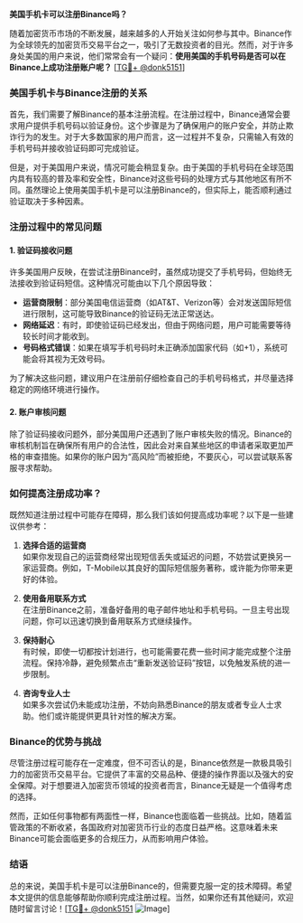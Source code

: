 **美国手机卡可以注册Binance吗？**

随着加密货币市场的不断发展，越来越多的人开始关注如何参与其中。Binance作为全球领先的加密货币交易平台之一，吸引了无数投资者的目光。然而，对于许多身处美国的用户来说，他们常常会有一个疑问：**使用美国的手机号码是否可以在Binance上成功注册账户呢？** [[TG💪+ @donk5151](https://t.me/s/donk5151)]

### 美国手机卡与Binance注册的关系

首先，我们需要了解Binance的基本注册流程。在注册过程中，Binance通常会要求用户提供手机号码以验证身份。这个步骤是为了确保用户的账户安全，并防止欺诈行为的发生。对于大多数国家的用户而言，这一过程并不复杂，只需输入有效的手机号码并接收验证码即可完成验证。

但是，对于美国用户来说，情况可能会稍显复杂。由于美国的手机号码在全球范围内具有较高的普及率和安全性，Binance对这些号码的处理方式与其他地区有所不同。虽然理论上使用美国手机卡是可以注册Binance的，但实际上，能否顺利通过验证取决于多种因素。

### 注册过程中的常见问题

#### 1. 验证码接收问题
许多美国用户反映，在尝试注册Binance时，虽然成功提交了手机号码，但始终无法接收到验证码短信。这种情况可能由以下几个原因导致：

- **运营商限制**：部分美国电信运营商（如AT&T、Verizon等）会对发送国际短信进行限制，这可能导致Binance的验证码无法正常送达。
- **网络延迟**：有时，即使验证码已经发出，但由于网络问题，用户可能需要等待较长时间才能收到。
- **号码格式错误**：如果在填写手机号码时未正确添加国家代码（如+1），系统可能会将其视为无效号码。

为了解决这些问题，建议用户在注册前仔细检查自己的手机号码格式，并尽量选择稳定的网络环境进行操作。

#### 2. 账户审核问题
除了验证码接收问题外，部分美国用户还遇到了账户审核失败的情况。Binance的审核机制旨在确保所有用户的合法性，因此会对来自某些地区的申请者采取更加严格的审查措施。如果你的账户因为“高风险”而被拒绝，不要灰心，可以尝试联系客服寻求帮助。

### 如何提高注册成功率？

既然知道注册过程中可能存在障碍，那么我们该如何提高成功率呢？以下是一些建议供参考：

1. **选择合适的运营商**  
   如果你发现自己的运营商经常出现短信丢失或延迟的问题，不妨尝试更换另一家运营商。例如，T-Mobile以其良好的国际短信服务著称，或许能为你带来更好的体验。

2. **使用备用联系方式**  
   在注册Binance之前，准备好备用的电子邮件地址和手机号码。一旦主号出现问题，你可以迅速切换到备用联系方式继续操作。

3. **保持耐心**  
   有时候，即使一切都按计划进行，也可能需要花费一些时间才能完成整个注册流程。保持冷静，避免频繁点击“重新发送验证码”按钮，以免触发系统的进一步限制。

4. **咨询专业人士**  
   如果多次尝试仍未能成功注册，不妨向熟悉Binance的朋友或者专业人士求助。他们或许能提供更具针对性的解决方案。

### Binance的优势与挑战

尽管注册过程可能存在一定难度，但不可否认的是，Binance依然是一款极具吸引力的加密货币交易平台。它提供了丰富的交易品种、便捷的操作界面以及强大的安全保障。对于想要进入加密货币领域的投资者而言，Binance无疑是一个值得考虑的选择。

然而，正如任何事物都有两面性一样，Binance也面临着一些挑战。比如，随着监管政策的不断收紧，各国政府对加密货币行业的态度日益严格。这意味着未来Binance可能会面临更多的合规压力，从而影响用户体验。

### 结语

总的来说，美国手机卡是可以注册Binance的，但需要克服一定的技术障碍。希望本文提供的信息能够帮助你顺利完成注册过程。当然，如果你还有其他疑问，欢迎随时留言讨论！[[TG💪+ @donk5151](https://t.me/s/donk5151) ![Image](https://i.postimg.cc/rwNCRYN7/Snipaste-2025-04-30-17-27-05.png)]